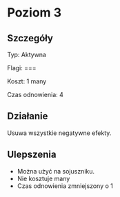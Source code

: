 # Poziom 3

## Szczegóły

Typ: Aktywna

Flagi: ===

Koszt: 1 many

Czas odnowienia: 4

## Działanie

Usuwa wszystkie negatywne efekty.

## Ulepszenia

* Można użyć na sojuszniku.
* Nie kosztuje many
* Czas odnowienia zmniejszony o 1
